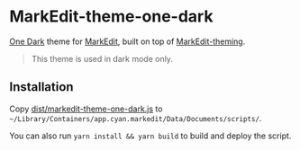 # MarkEdit-theme-one-dark

[One Dark](https://github.com/one-dark) theme for [MarkEdit](https://github.com/MarkEdit-app/MarkEdit), built on top of [MarkEdit-theming](https://github.com/MarkEdit-app/MarkEdit-theming).

> This theme is used in dark mode only.

## Installation

Copy [dist/markedit-theme-one-dark.js](dist/markedit-theme-one-dark.js) to `~/Library/Containers/app.cyan.markedit/Data/Documents/scripts/`.

You can also run `yarn install && yarn build` to build and deploy the script.
